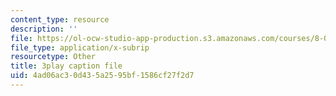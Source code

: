 ```yaml
---
content_type: resource
description: ''
file: https://ol-ocw-studio-app-production.s3.amazonaws.com/courses/8-01sc-classical-mechanics-fall-2016/4ad06ac30d435a2595bf1586cf27f2d7_t2PkbsWjG80.vtt
file_type: application/x-subrip
resourcetype: Other
title: 3play caption file
uid: 4ad06ac3-0d43-5a25-95bf-1586cf27f2d7
---
```

